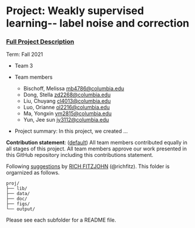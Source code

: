 # Project: Weakly supervised learning-- label noise and correction


### [Full Project Description](doc/project3_desc.md)

Term: Fall 2021

+ Team 3
+ Team members
	+ Bischoff, Melissa mb4786@columbia.edu
	+ Dong, Stella zd2268@columbia.edu
	+ Liu, Chuyang cl4013@columbia.edu
	+ Luo, Orianne ol2216@columbia.edu
	+ Ma, Yongxin ym2815@columbia.edu
	+ Yun, Jee sun jy3112@columbia.edu

+ Project summary: In this project, we created ...
	
**Contribution statement**: ([default](doc/a_note_on_contributions.md)) All team members contributed equally in all stages of this project. All team members approve our work presented in this GitHub repository including this contributions statement. 

Following [suggestions](http://nicercode.github.io/blog/2013-04-05-projects/) by [RICH FITZJOHN](http://nicercode.github.io/about/#Team) (@richfitz). This folder is orgarnized as follows.

```
proj/
├── lib/
├── data/
├── doc/
├── figs/
└── output/
```

Please see each subfolder for a README file.
